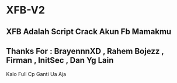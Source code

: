 # XFB-V2
XFB Adalah Script Crack Akun Fb Mamakmu
-
Thanks For : BrayennnXD , Rahem Bojezz , Firman , InitSec , Dan Yg Lain
-
Kalo Full Cp Ganti Ua Aja
